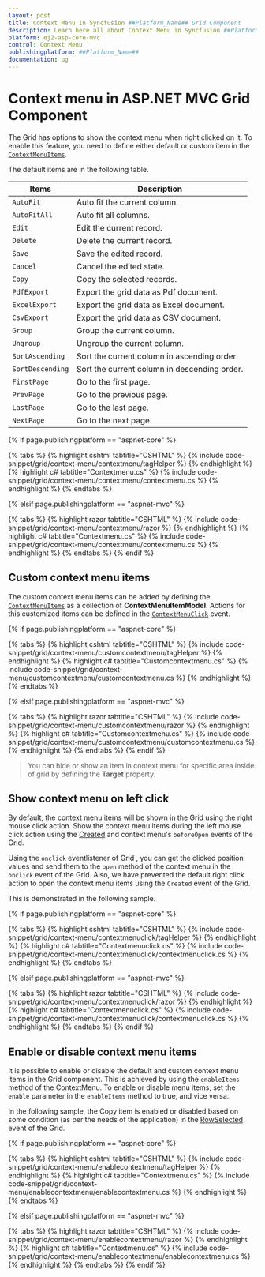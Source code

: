 ```yaml
---
layout: post
title: Context Menu in Syncfusion ##Platform_Name## Grid Component
description: Learn here all about Context Menu in Syncfusion ##Platform_Name## Grid component of Syncfusion Essential JS 2 and more.
platform: ej2-asp-core-mvc
control: Context Menu
publishingplatform: ##Platform_Name##
documentation: ug
---
```



# Context menu in ASP.NET MVC Grid Component

The Grid has options to show the context menu when right clicked on it. To enable this feature, you need to define either default or custom item in the [`ContextMenuItems`](https://help.syncfusion.com/cr/aspnetcore-js2/Syncfusion.EJ2.Grids.Grid.html#Syncfusion_EJ2_Grids_Grid_ContextMenuItems).

The default items are in the following table.

|Items| Description|
|----|----|
|`AutoFit`|  Auto fit the current column.|
|`AutoFitAll` | Auto fit all columns.|
|`Edit`|  Edit the current record.|
|`Delete` | Delete the current record.|
|`Save` | Save the edited record.|
|`Cancel` | Cancel the edited state.|
|`Copy` | Copy the selected records.|
|`PdfExport` | Export the grid data as Pdf document.|
|`ExcelExport` | Export the grid data as Excel document.|
|`CsvExport` | Export the grid data as CSV document.|
|`Group` | Group the current column.|
|`Ungroup` | Ungroup the current column.|
|`SortAscending` | Sort the current column in ascending order.|
|`SortDescending` | Sort the current column in descending order.|
|`FirstPage` | Go to the first page.|
|`PrevPage` | Go to the previous page.|
|`LastPage` | Go to the last page.|
|`NextPage` | Go to the next page.|

{% if page.publishingplatform == "aspnet-core" %}

{% tabs %}
{% highlight cshtml tabtitle="CSHTML" %}
{% include code-snippet/grid/context-menu/contextmenu/tagHelper %}
{% endhighlight %}
{% highlight c# tabtitle="Contextmenu.cs" %}
{% include code-snippet/grid/context-menu/contextmenu/contextmenu.cs %}
{% endhighlight %}
{% endtabs %}

{% elsif page.publishingplatform == "aspnet-mvc" %}

{% tabs %}
{% highlight razor tabtitle="CSHTML" %}
{% include code-snippet/grid/context-menu/contextmenu/razor %}
{% endhighlight %}
{% highlight c# tabtitle="Contextmenu.cs" %}
{% include code-snippet/grid/context-menu/contextmenu/contextmenu.cs %}
{% endhighlight %}
{% endtabs %}
{% endif %}



## Custom context menu items

The custom context menu items can be added by defining the [`ContextMenuItems`](https://help.syncfusion.com/cr/aspnetcore-js2/Syncfusion.EJ2.Grids.Grid.html#Syncfusion_EJ2_Grids_Grid_ContextMenuItems) as a collection of **ContextMenuItemModel**. Actions for this customized items can be defined in the [`ContextMenuClick`](https://help.syncfusion.com/cr/aspnetcore-js2/Syncfusion.EJ2.Grids.Grid.html#Syncfusion_EJ2_Grids_Grid_ContextMenuClick) event.

{% if page.publishingplatform == "aspnet-core" %}

{% tabs %}
{% highlight cshtml tabtitle="CSHTML" %}
{% include code-snippet/grid/context-menu/customcontextmenu/tagHelper %}
{% endhighlight %}
{% highlight c# tabtitle="Customcontextmenu.cs" %}
{% include code-snippet/grid/context-menu/customcontextmenu/customcontextmenu.cs %}
{% endhighlight %}
{% endtabs %}

{% elsif page.publishingplatform == "aspnet-mvc" %}

{% tabs %}
{% highlight razor tabtitle="CSHTML" %}
{% include code-snippet/grid/context-menu/customcontextmenu/razor %}
{% endhighlight %}
{% highlight c# tabtitle="Customcontextmenu.cs" %}
{% include code-snippet/grid/context-menu/customcontextmenu/customcontextmenu.cs %}
{% endhighlight %}
{% endtabs %}
{% endif %}



> You can hide or show an item in context menu for specific area inside of grid by defining the **Target** property.

## Show context menu on left click

By default, the context menu items will be shown in the Grid using the right mouse click action. Show the context menu items during the left mouse click action using the [Created](https://help.syncfusion.com/cr/aspnetmvc-js2/Syncfusion.EJ2.Grids.Grid.html#Syncfusion_EJ2_Grids_Grid_Created) and context menu's `beforeOpen` events of the Grid.

Using the `onclick` eventlistener of Grid , you can get the clicked position values and send them to the `open` method of the context menu in the `onclick` event of the Grid. Also, we have prevented the default right click action to open the context menu items using the `Created` event of the Grid.

This is demonstrated in the following sample.

{% if page.publishingplatform == "aspnet-core" %}

{% tabs %}
{% highlight cshtml tabtitle="CSHTML" %}
{% include code-snippet/grid/context-menu/contextmenuclick/tagHelper %}
{% endhighlight %}
{% highlight c# tabtitle="Contextmenuclick.cs" %}
{% include code-snippet/grid/context-menu/contextmenuclick/contextmenuclick.cs %}
{% endhighlight %}
{% endtabs %}

{% elsif page.publishingplatform == "aspnet-mvc" %}

{% tabs %}
{% highlight razor tabtitle="CSHTML" %}
{% include code-snippet/grid/context-menu/contextmenuclick/razor %}
{% endhighlight %}
{% highlight c# tabtitle="Contextmenuclick.cs" %}
{% include code-snippet/grid/context-menu/contextmenuclick/contextmenuclick.cs %}
{% endhighlight %}
{% endtabs %}
{% endif %}


## Enable or disable context menu items

It is possible to enable or disable the default and custom context menu items in the Grid component. This is achieved by using the `enableItems` method of the ContextMenu. To enable or disable menu items, set the `enable` parameter in the `enableItems` method to true, and vice versa.

In the following sample, the Copy item is enabled or disabled based on some condition (as per the needs of the application) in the [RowSelected](https://help.syncfusion.com/cr/aspnetmvc-js2/Syncfusion.EJ2.Grids.Grid.html#Syncfusion_EJ2_Grids_Grid_RowSelected) event of the Grid.

{% if page.publishingplatform == "aspnet-core" %}

{% tabs %}
{% highlight cshtml tabtitle="CSHTML" %}
{% include code-snippet/grid/context-menu/enablecontextmenu/tagHelper %}
{% endhighlight %}
{% highlight c# tabtitle="Contextmenu.cs" %}
{% include code-snippet/grid/context-menu/enablecontextmenu/enablecontextmenu.cs %}
{% endhighlight %}
{% endtabs %}

{% elsif page.publishingplatform == "aspnet-mvc" %}

{% tabs %}
{% highlight razor tabtitle="CSHTML" %}
{% include code-snippet/grid/context-menu/enablecontextmenu/razor %}
{% endhighlight %}
{% highlight c# tabtitle="Contextmenu.cs" %}
{% include code-snippet/grid/context-menu/enablecontextmenu/enablecontextmenu.cs %}
{% endhighlight %}
{% endtabs %}
{% endif %}